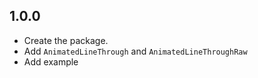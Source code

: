 ## 1.0.0

* Create the package.
* Add `AnimatedLineThrough` and `AnimatedLineThroughRaw`
* Add example